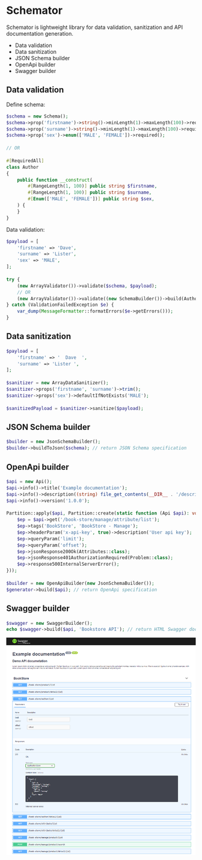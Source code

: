 Schemator
=========

Schemator is lightweight library for data validation, sanitization and API documentation generation.

- Data validation
- Data sanitization
- JSON Schema builder
- OpenApi builder
- Swagger builder

Data validation
---------------

Define schema:
```php
$schema = new Schema();
$schema->prop('firstname')->string()->minLength(1)->maxLength(100)->required();
$schema->prop('surname')->string()->minLength(1)->maxLength(100)->required();
$schema->prop('sex')->enum(['MALE', 'FEMALE'])->required();

// OR

#[RequiredAll]
class Author
{
    public function __construct(
        #[RangeLength(1, 100)] public string $firstname,
        #[RangeLength(1, 100)] public string $surname,
        #[Enum(['MALE', 'FEMALE'])] public string $sex,
    ) {
    }
}
```

Data validation:
```php
$payload = [
    'firstname' => 'Dave',
    'surname' => 'Lister',
    'sex' => 'MALE',
];

try {
    (new ArrayValidator())->validate($schema, $payload);
    // OR
    (new ArrayValidator())->validate((new SchemaBuilder())->build(Author::class), $payload);
} catch (ValidationFailedException $e) {
    var_dump(MessageFormatter::formatErrors($e->getErrors()));
}
```

Data sanitization
-----------------

```php
$payload = [
    'firstname' => '  Dave  ',
    'surname' => 'Lister ',
];

$sanitizer = new ArrayDataSanitizer();
$sanitizer->props('firstname', 'surname')->trim();
$sanitizer->props('sex')->defaultIfNotExists('MALE');

$sanitizedPayload = $sanitizer->sanitize($payload);
```

JSON Schema builder
---------------------

```php
$builder = new JsonSchemaBuilder();
$builder->buildToJson($schema); // return JSON Schema specification
```

OpenApi builder
-----------------

```php
$api = new Api();
$api->info()->title('Example documentation');
$api->info()->description((string) file_get_contents(__DIR__ . '/description.md'));
$api->info()->version('1.0.0');

Partition::apply($api, Partition::create(static function (Api $api): void {
    $ep = $api->get('/book-store/manage/attribute/list');
    $ep->tags('BookStore', 'BookStore - Manage');
    $ep->headerParam('x-api-key', true)->description('User api key');
    $ep->queryParam('limit');
    $ep->queryParam('offset');
    $ep->jsonResponse200Ok(Attributes::class);
    $ep->jsonResponse401AuthorizationRequired(Problem::class);
    $ep->response500InternalServerError();
}));

$builder = new OpenApiBuilder(new JsonSchemaBuilder());
$generator->build($api); // return OpenApi specification
```

Swagger builder
---------------

```php
$swagger = new SwaggerBuilder();
echo $swagger->build($api, 'Bookstore API'); // return HTML Swagger documentation
```

![Bookstore API documentation](./Demo/resources/ExampleDocumentation.png)
